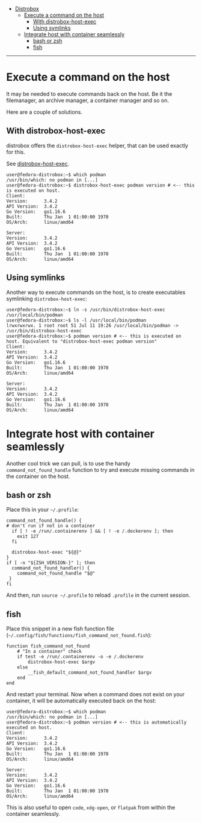 - [Distrobox](../README.md)
  - [Execute a command on the host](#execute-a-command-on-the-host)
    - [With distrobox-host-exec](#with-distrobox-host-exec)
    - [Using symlinks](#using-symlinks)
  - [Integrate host with container seamlessly](#integrate-host-with-container-seamlessly)
    - [bash or zsh](#bash-or-zsh)
    - [fish](#fish)

---

# Execute a command on the host

It may be needed to execute commands back on the host. Be it the filemanager, an
archive manager, a container manager and so on.

Here are a couple of solutions.

## With distrobox-host-exec

distrobox offers the `distrobox-host-exec` helper, that can be used exactly for this.

See [distrobox-host-exec](../usage/distrobox-host-exec.md).

```console
user@fedora-distrobox:~$ which podman
/usr/bin/which: no podman in [...]
user@fedora-distrobox:~$ distrobox-host-exec podman version # <-- this is executed on host.
Client:
Version:      3.4.2
API Version:  3.4.2
Go Version:   go1.16.6
Built:        Thu Jan  1 01:00:00 1970
OS/Arch:      linux/amd64

Server:
Version:      3.4.2
API Version:  3.4.2
Go Version:   go1.16.6
Built:        Thu Jan  1 01:00:00 1970
OS/Arch:      linux/amd64
```

## Using symlinks

Another way to execute commands on the host, is to create executables symlinking `distrobox-host-exec`:

```console
user@fedora-distrobox:~$ ln -s /usr/bin/distrobox-host-exec /usr/local/bin/podman
user@fedora-distrobox:~$ ls -l /usr/local/bin/podman
lrwxrwxrwx. 1 root root 51 Jul 11 19:26 /usr/local/bin/podman -> /usr/bin/distrobox-host-exec
user@fedora-distrobox:~$ podman version # <-- this is executed on host. Equivalent to "distrobox-host-exec podman version"
Client:
Version:      3.4.2
API Version:  3.4.2
Go Version:   go1.16.6
Built:        Thu Jan  1 01:00:00 1970
OS/Arch:      linux/amd64

Server:
Version:      3.4.2
API Version:  3.4.2
Go Version:   go1.16.6
Built:        Thu Jan  1 01:00:00 1970
OS/Arch:      linux/amd64
```

# Integrate host with container seamlessly

Another cool trick we can pull, is to use the handy `command_not_found_handle` function
to try and execute missing commands in the container on the host.

## bash or zsh

Place this in your `~/.profile`:

```shell
command_not_found_handle() {
# don't run if not in a container
  if [ ! -e /run/.containerenv ] && [ ! -e /.dockerenv ]; then
    exit 127
  fi
  
  distrobox-host-exec "${@}"
}
if [ -n "${ZSH_VERSION-}" ]; then
  command_not_found_handler() {
    command_not_found_handle "$@"
 }
fi
```

And then, run `source ~/.profile` to reload `.profile` in the current session.

## fish

Place this snippet in a new fish function file (`~/.config/fish/functions/fish_command_not_found.fish`):

```fish
function fish_command_not_found
    # "In a container" check
    if test -e /run/.containerenv -o -e /.dockerenv
        distrobox-host-exec $argv
    else
        __fish_default_command_not_found_handler $argv
    end
end
```

And restart your terminal. Now when a command does not exist on your container,
it will be automatically executed back on the host:

```shell
user@fedora-distrobox:~$ which podman
/usr/bin/which: no podman in [...]
user@fedora-distrobox:~$ podman version # <-- this is automatically executed on host.
Client:
Version:      3.4.2
API Version:  3.4.2
Go Version:   go1.16.6
Built:        Thu Jan  1 01:00:00 1970
OS/Arch:      linux/amd64

Server:
Version:      3.4.2
API Version:  3.4.2
Go Version:   go1.16.6
Built:        Thu Jan  1 01:00:00 1970
OS/Arch:      linux/amd64
```

This is also useful to open `code`, `xdg-open`, or `flatpak` from within the container
seamlessly.
